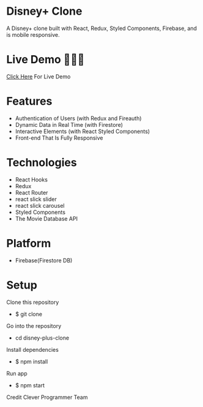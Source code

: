 # Disney+ Clone

A Disney+ clone built with React, Redux, Styled Components, Firebase, and is mobile responsive.

# Live Demo 🚀🚀🚀

<a href="https://disneyplus-clone-7104f.web.app/">Click Here</a> For Live Demo

# Features

- Authentication of Users (with Redux and Fireauth)
- Dynamic Data in Real Time (with Firestore)
- Interactive Elements (with React Styled Components)
- Front-end That Is Fully Responsive

# Technologies

- React Hooks
- Redux
- React Router
- react slick slider
- react slick carousel
- Styled Components
- The Movie Database API

# Platform

- Firebase(Firestore DB)

# Setup

Clone this repository

- $ git clone

Go into the repository

- cd disney-plus-clone

Install dependencies

- $ npm install

Run app

- $ npm start

Credit
Clever Programmer Team
